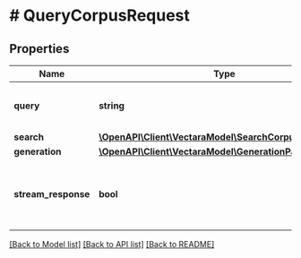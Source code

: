 # # QueryCorpusRequest

## Properties

Name | Type | Description | Notes
------------ | ------------- | ------------- | -------------
**query** | **string** | The query to receive an answer on. |
**search** | [**\OpenAPI\Client\VectaraModel\SearchCorpusParameters**](SearchCorpusParameters.md) |  | [optional]
**generation** | [**\OpenAPI\Client\VectaraModel\GenerationParameters**](GenerationParameters.md) |  | [optional]
**stream_response** | **bool** | Indicates whether the response should be streamed or not. | [optional] [default to false]

[[Back to Model list]](../../README.md#models) [[Back to API list]](../../README.md#endpoints) [[Back to README]](../../README.md)
